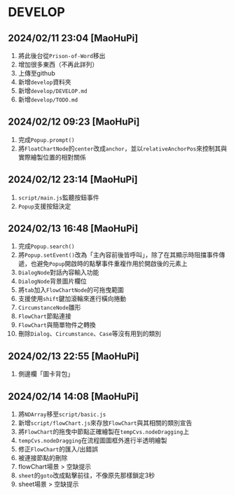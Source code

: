 # DEVELOP

## 2024/02/11 23:04 [MaoHuPi]

1. 將此後台從`Prison-of-Word`移出
2. 增加很多東西（不再此詳列）
3. 上傳至github
4. 新增`develop`資料夾
5. 新增`develop/DEVELOP.md`
6. 新增`develop/TODO.md`

## 2024/02/12 09:23 [MaoHuPi]

1. 完成`Popup.prompt()`
2. 將`FloatChartNode`的`center`改成`anchor`，並以`relativeAnchorPos`來控制其與實際繪製位置的相對關係

## 2024/02/12 23:14 [MaoHuPi]

1. `script/main.js`監聽按鈕事件
2. `Popup`支援按鈕決定

## 2024/02/13 16:48 [MaoHuPi]

1. 完成`Popup.search()`
2. 將`Popup.setEvent()`改為「主內容前後皆呼叫」，除了在其顯示時阻擋事件傳遞，也避免`Popup`開啟時的點擊事件重複作用於開啟後的元素上
3. `DialogNode`對話內容輸入功能
4. `DialogNode`背景圖片欄位
5. 將`tab`加入`FlowChartNode`的可拖曳範圍
6. 支援使用`shift`鍵加滾輪來進行橫向捲動
7. `CircumstanceNode`雛形
8. `FlowChart`節點連接
9. `FlowChart`與簡單物件之轉換
10. 刪除`Dialog`、`Circumstance`、`Case`等沒有用到的類別

## 2024/02/13 22:55 [MaoHuPi]

1. 側邊欄「圖卡背包」

## 2024/02/14 14:08 [MaoHuPi]

1. 將`NDArray`移至`script/basic.js`
2. 新增`script/flowChart.js`來存放`FlowChart`與其相關的類別宣告
3. 將`FlowChart`的拖曳中節點正確繪製在`tempCvs.nodeDragging`上
4. `tempCvs.nodeDragging`在流程圖圖框外進行半透明繪製
5. 修正`FlowChart`的匯入/出錯誤
6. 被連接節點的刪除
7. flowChart場景 > 空缺提示
8. `sheet`的`goto`改成點擊前往，不像原先那樣鎖定3秒
9. sheet場景 > 空缺提示